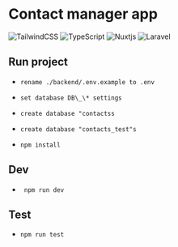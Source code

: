 # Contact manager app

![TailwindCSS](https://img.shields.io/badge/tailwindcss-%2338B2AC.svg?style=for-the-badge&logo=tailwind-css&logoColor=white)
![TypeScript](https://img.shields.io/badge/typescript-%23007ACC.svg?style=for-the-badge&logo=typescript&logoColor=white)
![Nuxtjs](https://img.shields.io/badge/Nuxt-002E3B?style=for-the-badge&logo=nuxtdotjs&logoColor=#00DC82)
![Laravel](https://img.shields.io/badge/laravel-%23FF2D20.svg?style=for-the-badge&logo=laravel&logoColor=white)

## Run project ##

- `rename ./backend/.env.example to .env`

- `set database DB\_\* settings`

- `create database "contactss`

- `create database "contacts_test"s`

- `npm install`


## Dev ## 

- ` npm run dev`

## Test

- `npm run test`
